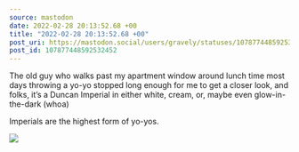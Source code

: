 ```yaml
---
source: mastodon
date: 2022-02-28 20:13:52.68 +00
title: "2022-02-28 20:13:52.68 +00"
post_uri: https://mastodon.social/users/gravely/statuses/107877448592532452
post_id: 107877448592532452
---
```

The old guy who walks past my apartment window around lunch time most days throwing a yo-yo stopped long enough for me to get a closer look, and folks, it’s a Duncan Imperial in either white, cream, or, maybe even glow-in-the-dark (whoa)

Imperials are the highest form of yo-yos.


![](/images/107877448543556289.jpg)

